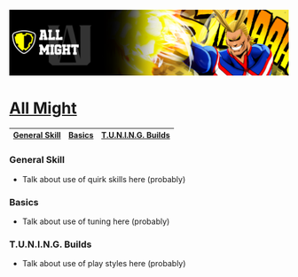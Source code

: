 <p align="center">
    <img src="https://raw.githubusercontent.com/HydrosPlays/ultrarumbleguide/refs/heads/main/images/1200.png" /><br/>
</p>

# [All Might](https://ultrarumble.com/character/12)

| [General Skill](#general-skill) | [Basics](#basics) | [T.U.N.I.N.G. Builds](#tuning-builds) |
|---------------------------------|------------------|--------------------------------------|

### General Skill
- Talk about use of quirk skills here (probably)
  
### Basics 
- Talk about use of tuning here (probably)

### T.U.N.I.N.G. Builds
- Talk about use of play styles here (probably)

